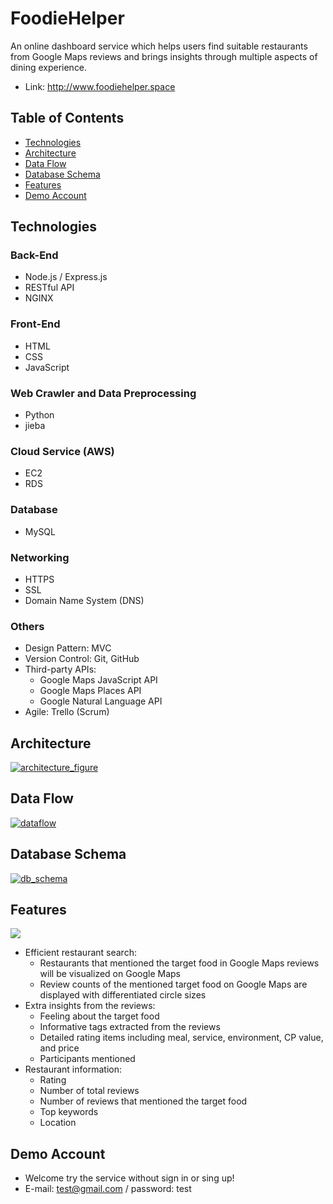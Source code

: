 # FoodieHelper
An online dashboard service which helps users find suitable restaurants from Google Maps reviews and brings insights through multiple aspects of dining experience.

- Link: http://www.foodiehelper.space

## Table of Contents
- [Technologies](#Technologies)
- [Architecture](#Architecture)
- [Data Flow](#data-flow)
- [Database Schema](#database-schema)
- [Features](#Features)
- [Demo Account](#demo-account)

## Technologies
### Back-End
- Node.js / Express.js
- RESTful API
- NGINX

### Front-End
- HTML
- CSS
- JavaScript

### Web Crawler and Data Preprocessing
- Python
- jieba

### Cloud Service (AWS)
- EC2
- RDS

### Database 
- MySQL

### Networking
- HTTPS
- SSL
- Domain Name System (DNS)

### Others
- Design Pattern: MVC
- Version Control: Git, GitHub
- Third-party APIs: 
	- Google Maps JavaScript API
	- Google Maps Places API
	- Google Natural Language API
- Agile: Trello (Scrum)

## Architecture
[![architecture_figure](https://stylishbucket.s3-ap-northeast-1.amazonaws.com/foodiehelper/architecture.png "architecture_figure")](https://stylishbucket.s3-ap-northeast-1.amazonaws.com/foodiehelper/architecture.png "architecture_figure")

## Data Flow
[![dataflow](https://stylishbucket.s3-ap-northeast-1.amazonaws.com/foodiehelper/dataflow2.png "dataflow")](https://stylishbucket.s3-ap-northeast-1.amazonaws.com/foodiehelper/dataflow2.png "dataflow")

## Database Schema
[![db_schema](https://stylishbucket.s3-ap-northeast-1.amazonaws.com/foodiehelper/database_schema_new2.png "db_schema")](https://stylishbucket.s3-ap-northeast-1.amazonaws.com/foodiehelper/database_schema_new2.png "db_schema")

## Features
![](https://stylishbucket.s3.ap-northeast-1.amazonaws.com/foodiehelper/demo_v3.gif)
- Efficient restaurant search:
	- Restaurants that mentioned the target food in Google Maps reviews will be visualized on Google Maps
	- Review counts of the mentioned target food on Google Maps are displayed with differentiated circle sizes
- Extra insights from the reviews:
	- Feeling about the target food
	- Informative tags extracted from the reviews
	- Detailed rating items including meal, service, environment, CP value, and price
	- Participants mentioned
- Restaurant information:
	- Rating
	- Number of total reviews
	- Number of reviews that mentioned the target food
	- Top keywords
	- Location

## Demo Account
- Welcome try the service without sign in or sing up!
- E-mail: test@gmail.com / password: test